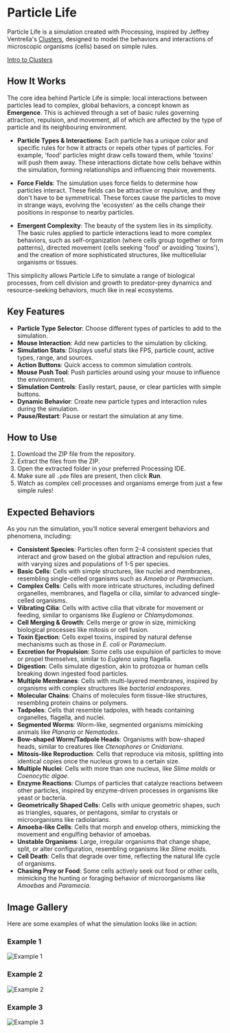 # Particle Life

Particle Life is a simulation created with Processing, inspired by Jeffrey Ventrella's [Clusters](https://ventrella.com/Clusters/), designed to model the behaviors and interactions of microscopic organisms (cells) based on simple rules.

[Intro to Clusters](https://ventrella.com/Clusters/intro.html)

## How It Works

The core idea behind Particle Life is simple: local interactions between particles lead to complex, global behaviors, a concept known as **Emergence**. This is achieved through a set of basic rules governing attraction, repulsion, and movement, all of which are affected by the type of particle and its neighbouring environment.

- **Particle Types & Interactions**: Each particle has a unique color and specific rules for how it attracts or repels other types of particles. For example, 'food' particles might draw cells toward them, while 'toxins' will push them away. These interactions dictate how cells behave within the simulation, forming relationships and influencing their movements.
  
- **Force Fields**: The simulation uses force fields to determine how particles interact. These fields can be attractive or repulsive, and they don't have to be symmetrical. These forces cause the particles to move in strange ways, evolving the 'ecosysten' as the cells change their positions in response to nearby particles.

- **Emergent Complexity**: The beauty of the system lies in its simplicity. The basic rules applied to particle interactions lead to more complex behaviors, such as self-organization (where cells group together or form patterns), directed movement (cells seeking 'food' or avoiding 'toxins'), and the creation of more sophisticated structures, like multicellular organisms or tissues.

This simplicity allows Particle Life to simulate a range of biological processes, from cell division and growth to predator-prey dynamics and resource-seeking behaviors, much like in real ecosystems.

## Key Features

- **Particle Type Selector**: Choose different types of particles to add to the simulation.
- **Mouse Interaction**: Add new particles to the simulation by clicking.
- **Simulation Stats**: Displays useful stats like FPS, particle count, active types, range, and sources.
- **Action Buttons**: Quick access to common simulation controls.
- **Mouse Push Tool**: Push particles around using your mouse to influence the environment.
- **Simulation Controls**: Easily restart, pause, or clear particles with simple buttons.
- **Dynamic Behavior**: Create new particle types and interaction rules during the simulation.
- **Pause/Restart**: Pause or restart the simulation at any time.

## How to Use

1. Download the ZIP file from the repository.
2. Extract the files from the ZIP.
3. Open the extracted folder in your preferred Processing IDE.
4. Make sure all `.pde` files are present, then click **Run**.
5. Watch as complex cell processes and organisms emerge from just a few simple rules!

## Expected Behaviors

As you run the simulation, you’ll notice several emergent behaviors and phenomena, including:

- **Consistent Species**: Particles often form 2-4 consistent species that interact and grow based on the global attraction and repulsion rules, with varying sizes and populations of 1-5 per species.
- **Basic Cells**: Cells with simple structures, like nuclei and membranes, resembling single-celled organisms such as *Amoeba* or *Paramecium*.
- **Complex Cells**: Cells with more intricate structures, including defined organelles, membranes, and flagella or cilia, similar to advanced single-celled organisms.
- **Vibrating Cilia**: Cells with active cilia that vibrate for movement or feeding, similar to organisms like *Euglena* or *Chlamydomonas*.
- **Cell Merging & Growth**: Cells merge or grow in size, mimicking biological processes like mitosis or cell fusion.
- **Toxin Ejection**: Cells expel toxins, inspired by natural defense mechanisms such as those in *E. coli* or *Paramecium*.
- **Excretion for Propulsion**: Some cells use expulsion of particles to move or propel themselves, similar to *Euglena* using flagella.
- **Digestion**: Cells simulate digestion, akin to protozoa or human cells breaking down ingested food particles.
- **Multiple Membranes**: Cells with multi-layered membranes, inspired by organisms with complex structures like *bacterial endospores*.
- **Molecular Chains**: Chains of molecules form tissue-like structures, resembling protein chains or polymers.
- **Tadpoles**: Cells that resemble tadpoles, with heads containing organelles, flagella, and nuclei.
- **Segmented Worms**: Worm-like, segmented organisms mimicking animals like *Planaria* or *Nematodes*.
- **Bow-shaped Worm/Tadpole Heads**: Organisms with bow-shaped heads, similar to creatures like *Ctenophores* or *Cnidarians*.
- **Mitosis-like Reproduction**: Cells that reproduce via mitosis, splitting into identical copies once the nucleus grows to a certain size.
- **Multiple Nuclei**: Cells with more than one nucleus, like *Slime molds* or *Coenocytic algae*.
- **Enzyme Reactions**: Clumps of particles that catalyze reactions between other particles, inspired by enzyme-driven processes in organisms like yeast or bacteria.
- **Geometrically Shaped Cells**: Cells with unique geometric shapes, such as triangles, squares, or pentagons, similar to crystals or microorganisms like radiolarians.
- **Amoeba-like Cells**: Cells that morph and envelop others, mimicking the movement and engulfing behavior of amoebas.
- **Unstable Organisms**: Large, irregular organisms that change shape, split, or alter configuration, resembling organisms like *Slime molds*.
- **Cell Death**: Cells that degrade over time, reflecting the natural life cycle of organisms.
- **Chasing Prey or Food**: Some cells actively seek out food or other cells, mimicking the hunting or foraging behavior of microorganisms like *Amoebas* and *Paramecia*.

## Image Gallery

Here are some examples of what the simulation looks like in action:

### Example 1
![Example 1](path-to-your-image-1.jpg)

### Example 2
![Example 2](path-to-your-image-2.jpg)

### Example 3
![Example 3](path-to-your-image-3.jpg)

